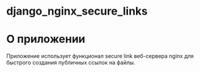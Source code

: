 # django_nginx_secure_links

# О приложении
Приложение использует функционал secure link веб-сервера nginx для быстрого создания публичных ссылок на файлы.
